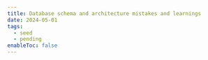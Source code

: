 ```yaml
---
title: Database schema and architecture mistakes and learnings
date: 2024-05-01
tags:
  - seed
  - pending
enableToc: false
---
```


